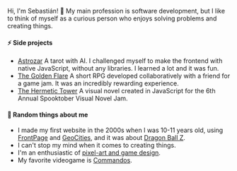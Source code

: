 Hi, I'm Sebastián! 👋 My main profession is software development, but I like to think of myself as a curious person who enjoys solving problems and creating things.

#### ⚡ Side projects
- [Astrozar](https://astroz.ar) A tarot with AI. I challenged myself to make the frontend with native JavaScript, without any libraries. I learned a lot and it was fun.
- [The Golden Flare](https://taikuhan.itch.io/the-golden-flare) A short RPG developed collaboratively with a friend for a game jam. It was an incredibly rewarding experience.
- [The Hermetic Tower](https://taikuhan.itch.io/the-hermetic-tower) A visual novel created in JavaScript for the 6th Annual Spooktober Visual Novel Jam.

#### 🤔 Random things about me
- I made my first website in the 2000s when I was 10-11 years old, using [FrontPage](https://en.wikipedia.org/wiki/Microsoft_FrontPage) and [GeoCities](https://en.wikipedia.org/wiki/GeoCities), and it was about [Dragon Ball Z](https://www.youtube.com/watch?v=loVzCHOz88Y).
- I can't stop my mind when it comes to creating things.
- I'm an enthusiastic of [pixel-art and game design](https://arzevastian.itch.io).
- My favorite videogame is [Commandos](https://www.youtube.com/watch?v=1I4D2KBQMCo).
